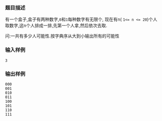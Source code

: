 ### 题目描述

有一个盒子,盒子有两种数字,``0``和``1``每种数字有无限个,
现在有n( ``1<= n <= 20``)个人取数字,这n个人排成一排,先第一个人拿,然后依次去取.

问:一共有多少人可能性.按字典序从大到小输出所有的可能性

### 输入样例

```
3
```

### 输出样例

```
000
001
010
011
100
101
110
111
```
